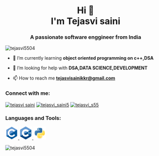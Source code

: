 <h1 align="center">Hi 👋<br> I'm Tejasvi saini</h1>
<h3 align="center">A passionate software enggineer from India</h3>

<p align="left"> <img src="https://komarev.com/ghpvc/?username=tejasvi5504&label=Profile%20views&color=0e75b6&style=flat" alt="tejasvi5504" /> </p>

- 🌱 I’m currently learning **object oriented programming on c++,DSA**

- 🤝 I’m looking for help with **DSA,DATA SCIENCE,DEVELOPMENT**

- 📫 How to reach me **tejasvisainikkr@gmail.com**

<h3 align="left">Connect with me:</h3>
<p align="left">
<a href="https://linkedin.com/in/tejasvi saini" target="blank"><img align="center" src="https://raw.githubusercontent.com/rahuldkjain/github-profile-readme-generator/master/src/images/icons/Social/linked-in-alt.svg" alt="tejasvi saini" height="30" width="40" /></a>
<a href="https://instagram.com/tejasvi_saini5" target="blank"><img align="center" src="https://raw.githubusercontent.com/rahuldkjain/github-profile-readme-generator/master/src/images/icons/Social/instagram.svg" alt="tejasvi_saini5" height="30" width="40" /></a>
<a href="https://auth.geeksforgeeks.org/user/tejasvi_s55" target="blank"><img align="center" src="https://raw.githubusercontent.com/rahuldkjain/github-profile-readme-generator/master/src/images/icons/Social/geeks-for-geeks.svg" alt="tejasvi_s55" height="30" width="40" /></a>
</p>

<h3 align="left">Languages and Tools:</h3>
<p align="left"> <a href="https://www.cprogramming.com/" target="_blank" rel="noreferrer"> <img src="https://raw.githubusercontent.com/devicons/devicon/master/icons/c/c-original.svg" alt="c" width="40" height="40"/> </a> <a href="https://www.w3schools.com/cpp/" target="_blank" rel="noreferrer"> <img src="https://raw.githubusercontent.com/devicons/devicon/master/icons/cplusplus/cplusplus-original.svg" alt="cplusplus" width="40" height="40"/> </a> <a href="https://www.python.org" target="_blank" rel="noreferrer"> <img src="https://raw.githubusercontent.com/devicons/devicon/master/icons/python/python-original.svg" alt="python" width="40" height="40"/> </a> </p>

<p><img align="center" src="https://github-readme-stats.vercel.app/api/top-langs?username=tejasvi5504&show_icons=true&locale=en&layout=compact" alt="tejasvi5504" /></p>
